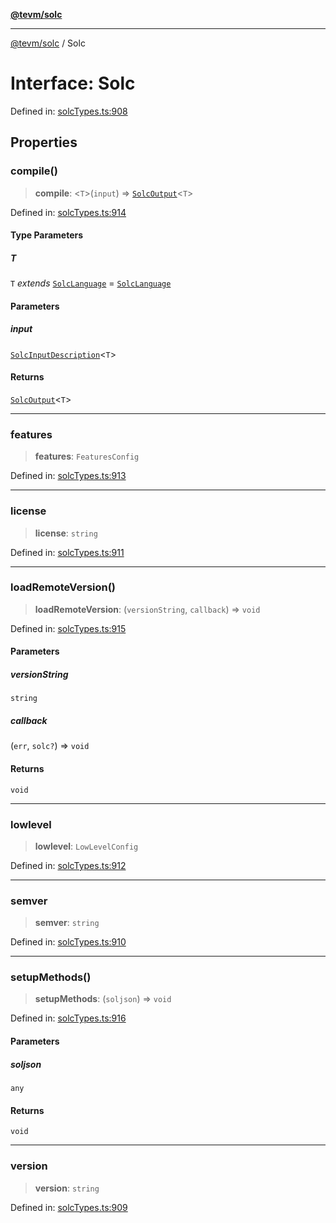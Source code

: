 [**@tevm/solc**](../README.md)

***

[@tevm/solc](../globals.md) / Solc

# Interface: Solc

Defined in: [solcTypes.ts:908](https://github.com/evmts/compiler/blob/main/packages/solc/src/solcTypes.ts#L908)

## Properties

### compile()

> **compile**: \<`T`\>(`input`) => [`SolcOutput`](../type-aliases/SolcOutput.md)\<`T`\>

Defined in: [solcTypes.ts:914](https://github.com/evmts/compiler/blob/main/packages/solc/src/solcTypes.ts#L914)

#### Type Parameters

##### T

`T` *extends* [`SolcLanguage`](../type-aliases/SolcLanguage.md) = [`SolcLanguage`](../type-aliases/SolcLanguage.md)

#### Parameters

##### input

[`SolcInputDescription`](../type-aliases/SolcInputDescription.md)\<`T`\>

#### Returns

[`SolcOutput`](../type-aliases/SolcOutput.md)\<`T`\>

***

### features

> **features**: `FeaturesConfig`

Defined in: [solcTypes.ts:913](https://github.com/evmts/compiler/blob/main/packages/solc/src/solcTypes.ts#L913)

***

### license

> **license**: `string`

Defined in: [solcTypes.ts:911](https://github.com/evmts/compiler/blob/main/packages/solc/src/solcTypes.ts#L911)

***

### loadRemoteVersion()

> **loadRemoteVersion**: (`versionString`, `callback`) => `void`

Defined in: [solcTypes.ts:915](https://github.com/evmts/compiler/blob/main/packages/solc/src/solcTypes.ts#L915)

#### Parameters

##### versionString

`string`

##### callback

(`err`, `solc?`) => `void`

#### Returns

`void`

***

### lowlevel

> **lowlevel**: `LowLevelConfig`

Defined in: [solcTypes.ts:912](https://github.com/evmts/compiler/blob/main/packages/solc/src/solcTypes.ts#L912)

***

### semver

> **semver**: `string`

Defined in: [solcTypes.ts:910](https://github.com/evmts/compiler/blob/main/packages/solc/src/solcTypes.ts#L910)

***

### setupMethods()

> **setupMethods**: (`soljson`) => `void`

Defined in: [solcTypes.ts:916](https://github.com/evmts/compiler/blob/main/packages/solc/src/solcTypes.ts#L916)

#### Parameters

##### soljson

`any`

#### Returns

`void`

***

### version

> **version**: `string`

Defined in: [solcTypes.ts:909](https://github.com/evmts/compiler/blob/main/packages/solc/src/solcTypes.ts#L909)
